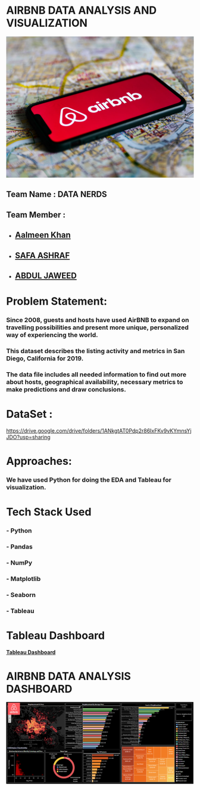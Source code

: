 # AIRBNB DATA ANALYSIS AND VISUALIZATION

![airbnb](https://github.com/Abdul-Jaweed/Airbnb-Data-Analysis/blob/main/Images/airbnb.jpg)


Team Name : DATA NERDS
--------------------

Team Member :
-------------

-   ## [Aalmeen Khan](https://www.linkedin.com/in/aalmeenkhan786/)

-   ## [SAFA ASHRAF](https://www.linkedin.com/in/safa-ashraf-665011233/)


-   ## [ABDUL JAWEED](https://www.linkedin.com/in/abdul-jaweed-datascientist/)



# Problem Statement:
### Since 2008, guests and hosts have used AirBNB to expand on travelling possibilities and present more unique, personalized way of experiencing the world.

### This dataset describes the listing activity and metrics in San Diego, California for 2019.

### The data file includes all needed information to find out more about hosts, geographical availability, necessary metrics to make predictions and draw conclusions.


# DataSet : 
https://drive.google.com/drive/folders/1ANkgtAT0Pdp2r86IxFKv9vKYmnsYjJDO?usp=sharing

# Approaches:

### We have used Python for doing the EDA and Tableau for visualization.

# Tech Stack Used

### - Python
### - Pandas
### - NumPy
### - Matplotlib
### - Seaborn
### - Tableau


# Tableau Dashboard

**[Tableau Dashboard](https://public.tableau.com/app/profile/aalmeen.khan7772/viz/Airbnb_16853465077110/Dashboard1)**

# AIRBNB DATA ANALYSIS DASHBOARD

![IMAGE](https://github.com/Abdul-Jaweed/Airbnb-Data-Analysis/blob/main/Images/dashboard.PNG)
